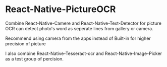 # React-Native-PictureOCR
Combine React-Native-Camere and React-Native-Text-Detector for picture OCR 
can detect photo's word as seperate lines from gallery or camera.

Recommend using camera from the apps instead of Built-in for higher precision of picture

I also combine React-Native-Tesseract-ocr and React-Native-Image-Picker as a test group of percision.
